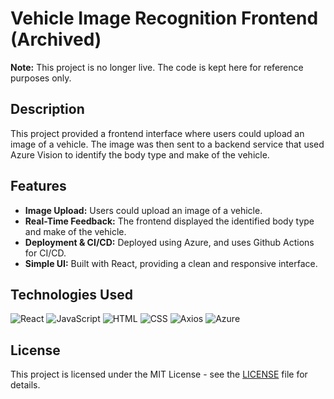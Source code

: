 # Vehicle Image Recognition Frontend (Archived)

**Note:** This project is no longer live. The code is kept here for reference purposes only.

## Description

This project provided a frontend interface where users could upload an image of a vehicle. The image was then sent to a backend service that used Azure Vision to identify the body type and make of the vehicle.

## Features

- **Image Upload:** Users could upload an image of a vehicle.
- **Real-Time Feedback:** The frontend displayed the identified body type and make of the vehicle.
- **Deployment & CI/CD:** Deployed using Azure, and uses Github Actions for CI/CD.
- **Simple UI:** Built with React, providing a clean and responsive interface.

## Technologies Used

![React](https://img.shields.io/badge/React-20232A?style=for-the-badge&logo=react&logoColor=61DAFB)
![JavaScript](https://img.shields.io/badge/JavaScript-ES6+-F7DF1E?style=for-the-badge&logo=javascript)
![HTML](https://img.shields.io/badge/HTML-E34F26?style=for-the-badge&logo=html5&logoColor=white)
![CSS](https://img.shields.io/badge/CSS-1572B6?style=for-the-badge&logo=css3&logoColor=white)
![Axios](https://img.shields.io/badge/Axios-1.2.0-orange?style=for-the-badge&logo=axios)
![Azure](https://img.shields.io/badge/Azure-0078D4?style=for-the-badge&logo=microsoft-azure&logoColor=white)

## License

This project is licensed under the MIT License - see the [LICENSE](LICENSE) file for details.
